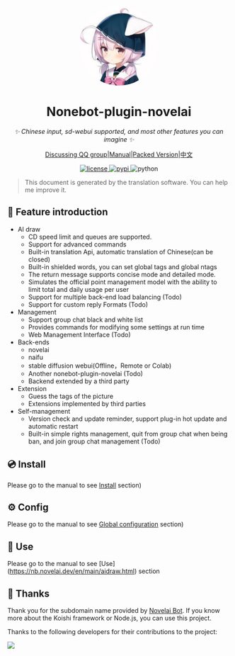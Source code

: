 <div align="center">
  <a href="https://nb.novelai.dev"><img src="imgs/head.jpg" width="180" height="180" alt="NoneBot-plugin-novelai" style="border-radius:100%; overflow:hidden;"></a>
  <br>
</div>

<div align="center">

# Nonebot-plugin-novelai

_✨ Chinese input, sd-webui supported, and most other features you can imagine ✨_

[Discussing QQ group](https://jq.qq.com/?_wv=1027&k=pT3Mn4jG)|[Manual](https://nb.novelai.dev/en)|[Packed Version]()|[中文](./README.md)

<a href="./LICENSE">
    <img src="https://img.shields.io/github/license/sena-nana/nonebot-plugin-novelai" alt="license">
</a>
<a href="https://pypi.python.org/pypi/nonebot-plugin-novelai">
    <img src="https://img.shields.io/pypi/v/nonebot-plugin-novelai" alt="pypi">
</a>
<img src="https://img.shields.io/badge/python-3.8+-blue.svg" alt="python">

</div>

> This document is generated by the translation software. You can help me improve it.

## 📖 Feature introduction

- AI draw
  - CD speed limit and queues are supported.
  - Support for advanced commands
  - Built-in translation Api, automatic translation of Chinese(can be closed)
  - Built-in shielded words, you can set global tags and global ntags
  - The return message supports concise mode and detailed mode.
  - Simulates the official point management model with the ability to limit total and daily usage per user
  - Support for multiple back-end load balancing (Todo)
  - Support for custom reply Formats (Todo)
- Management
  - Support group chat black and white list
  - Provides commands for modifying some settings at run time
  - Web Management Interface (Todo)
- Back-ends
  - novelai
  - naifu
  - stable diffusion webui(Offline，Remote or Colab)
  - Another nonebot-plugin-novelai (Todo)
  - Backend extended by a third party
- Extension
  - Guess the tags of the picture
  - Extensions implemented by third parties
- Self-management
  - Version check and update reminder, support plug-in hot update and automatic restart
  - Built-in simple rights management, quit from group chat when being ban, and join group chat management (Todo)

## 💿 Install
Please go to the manual to see [Install](https://nb.novelai.dev/en/main/install.html) section)
## ⚙️ Config

Please go to the manual to see [Global configuration](https://nb.novelai.dev/en/main/config.html) section)

## 🎉 Use

Please go to the manual to see [Use] (https://nb.novelai.dev/en/main/aidraw.html) section
## 🌸 Thanks
Thank you for the subdomain name provided by [Novelai Bot](https://bot.novelai.dev/). If you know more about the Koishi framework or Node.js, you can use this project.

Thanks to the following developers for their contributions to the project:

<a href="https://github.com/sena-nana/nonebot-plugin-novelai/graphs/contributors">
  <img src="https://contrib.rocks/image?repo=sena-nana/nonebot-plugin-novelai" />
</a>
